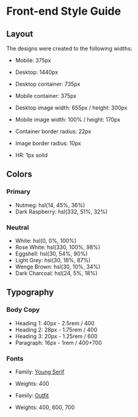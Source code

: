 # Front-end Style Guide

## Layout

The designs were created to the following widths:

- Mobile: 375px
- Desktop: 1440px

- Desktop container: 735px
- Mobile container: 375px
- Desktop image width: 655px / height: 300px
- Mobile image width: 100% / height: 170px
- Container border radius: 22px
- Image border radius: 10px
- HR: 1px solid

## Colors

### Primary

- Nutmeg: hsl(14, 45%, 36%)
- Dark Raspberry: hsl(332, 51%, 32%)

### Neutral

- White: hsl(0, 0%, 100%)
- Rose White: hsl(330, 100%, 98%)
- Eggshell: hsl(30, 54%, 90%)
- Light Grey: hsl(30, 18%, 87%)
- Wenge Brown: hsl(30, 10%, 34%)
- Dark Charcoal: hsl(24, 5%, 18%)

## Typography

### Body Copy

- Heading 1: 40px - 2.5rem / 400
- Heading 2: 28px - 1.75rem / 400
- Heading 3: 20px - 1.25rem / 600
- Paragraph: 16px - 1rem / 400+700

### Fonts

- Family: [Young Serif](https://fonts.google.com/specimen/Young+Serif)
- Weights: 400

- Family: [Outfit](https://fonts.google.com/specimen/Outfit)
- Weights: 400, 600, 700